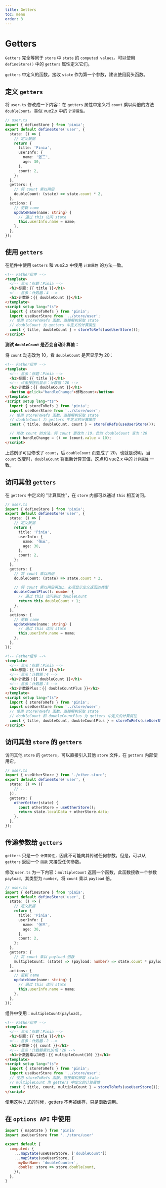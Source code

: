 ```yaml
---
title: Getters
toc: menu
order: 3
---
```


<BackTop></BackTop>

# Getters

`Getters` 完全等同于 `store` 中 `state` 的 `computed values`。可以使用 `defineStore()` 中的 `getters` 属性定义它们。

`getters` 中定义的函数，接收 `state` 作为第一个参数，建议使用箭头函数。

## 定义 `getters`

将 `user.ts` 修改成一下内容：在 `getters` 属性中定义将 `count` 乘以两倍的方法 `doubleCount`。类似 vue2.x 中的 `计算属性`。

```ts
// user.ts
import { defineStore } from 'pinia';
export default defineStore('user', {
  state: () => {
    // 定义数据
    return {
      title: 'Pinia',
      userInfo: {
        name: '张三',
        age: 30,
      },
      count: 2,
    };
  },
  getters: {
    // 将 count 乘以两倍
    doubleCount: (state) => state.count * 2,
  },
  actions: {
    // 更新 name
    updateName(name: string) {
      // 通过 this 访问 state
      this.userInfo.name = name;
    },
  },
});
```

## 使用 `getters`

在组件中使用 `Getters` 和 vue2.x 中使用 `计算属性` 的方法一致。

```html
<!-- Father组件 -->
<template>
  <!-- 显示：标题：Pinia -->
  <h1>标题：{{ title }}</h1>
  <!-- 显示：计数器：4 -->
  <h1>计数器：{{ doubleCount }}</h1>
</template>
<script setup lang="ts">
  import { storeToRefs } from 'pinia';
  import useUserStore from '../store/user';
  // 使用 storeToRefs 函数，直接解构获取 state
  // doubleCount 为 getters 中定义的计算属性
  const { title, doubleCount } = storeToRefs(useUserStore());
</script>
```

**测试 `doubleCount` 是否会自动计算值：**

将 `count` 动态改为 10，看 `doubleCount` 是否显示为 20：

```html
<!-- Father组件 -->
<template>
  <!-- 显示：标题：Pinia -->
  <h1>标题：{{ title }}</h1>
  <!-- 点击按钮后显示：计数器：20 -->
  <h1>计数器：{{ doubleCount }}</h1>
  <button @click="handleChange">修改count</button>
</template>
<script setup lang="ts">
  import { storeToRefs } from 'pinia';
  import useUserStore from '../store/user';
  // 使用 storeToRefs 函数，直接解构获取 state
  // doubleCount 为 getters 中定义的计算属性
  const { title, doubleCount, count } = storeToRefs(useUserStore());

  // 修改 count 的方法，将 count 更改为：10，此时 doubleCount 变为：20
  const handleChange = () => (count.value = 10);
</script>
```

上述例子可见修改了 `count`，后 `doubleCount` 页变成了 20，也就是说明，当 `count` 改变时，`doubleCount` 将重新计算其值，这点和 vue2.x 中的 `计算属性` 一致。

## 访问其他 `getters`

在 `getters` 中定义的 "计算属性"，在 `store` 内部可以通过 `this` 相互访问。

```ts
// user.ts
import { defineStore } from 'pinia';
export default defineStore('user', {
  state: () => {
    // 定义数据
    return {
      title: 'Pinia',
      userInfo: {
        name: '张三',
        age: 30,
      },
      count: 2,
    };
  },
  getters: {
    // 将 count 乘以两倍
    doubleCount: (state) => state.count * 2,

    // 将 count 乘以两倍再加1，必须显示定义返回的类型
    doubleCountPlus(): number {
      // 通过 this 访问到过 doubleCount
      return this.doubleCount + 1;
    },
  },
  actions: {
    // 更新 name
    updateName(name: string) {
      // 通过 this 访问 state
      this.userInfo.name = name;
    },
  },
});
```

```html
<!-- Father组件 -->
<template>
  <!-- 显示：标题：Pinia -->
  <h1>标题：{{ title }}</h1>
  <!-- 显示：计数器：4 -->
  <h1>计数器：{{ doubleCount }}</h1>
  <!-- 显示：计数器：5 -->
  <h1>计数器Plus：{{ doubleCountPlus }}</h1>
</template>
<script setup lang="ts">
  import { storeToRefs } from 'pinia';
  import useUserStore from '../store/user';
  // 使用 storeToRefs 函数，直接解构获取 state
  // doubleCount 和 doubleCountPlus 为 getters 中定义的计算属性
  const { title, doubleCount, doubleCountPlus } = storeToRefs(useUserStore());
</script>
```

## 访问其他 `store` 的 `getters`

访问其他 `store` 的 `getters`，可以直接引入其他 `store` 文件，在 `getters` 内部使用它。

```ts
// user.ts
import { useOtherStore } from './other-store';
export default defineStore('user', {
  state: () => ({
    // ...
  }),
  getters: {
    otherGetter(state) {
      const otherStore = useOtherStore();
      return state.localData + otherStore.data;
    },
  },
});
```

## 传递参数给 `getters`

`getters` 只是一个 `计算属性`，因此不可能向其传递任何参数。但是，可以从 `getters` 返回一个 `函数` 来接受任何参数。

修改 `user.ts` 为一下内容：`multipleCount` 返回一个函数，此函数接收一个参数 `payload`，其类型为 `number`，将 `count` 乘以 `payload` 倍。

```ts
// user.ts
import { defineStore } from 'pinia';
export default defineStore('user', {
  state: () => {
    // 定义数据
    return {
      title: 'Pinia',
      userInfo: {
        name: '张三',
        age: 30,
      },
      count: 2,
    };
  },
  getters: {
    // 将 count 乘以 payload 倍数
    multipleCount: (state) => (payload: number) => state.count * payload,
  },
  actions: {
    // 更新 name
    updateName(name: string) {
      // 通过 this 访问 state
      this.userInfo.name = name;
    },
  },
});
```

组件中使用：`multipleCount(payload)`。

```html
<!-- Father组件 -->
<template>
  <!-- 显示：标题：Pinia -->
  <h1>标题：{{ title }}</h1>
  <!-- 显示：计数器：2 -->
  <h1>计数器：{{ count }}</h1>
  <!-- 显示：计数器乘以10倍：20 -->
  <h1>计数器乘以10倍：{{ multipleCount(10) }}</h1>
</template>
<script setup lang="ts">
  import { storeToRefs } from 'pinia';
  import useUserStore from '../store/user';
  // 使用 storeToRefs 函数，直接解构获取 state
  // multipleCount 为 getters 中定义的计算属性
  const { title, count, multipleCount } = storeToRefs(useUserStore());
</script>
```

<Alert type="warning">
  使用这种方式的时候，getters 不再被缓存，只是函数调用。
</Alert>

## 在 `options API` 中使用

```js
import { mapState } from 'pinia'
import useUserStore from '../store/user'

export default {
  computed: {
    ...mapState(useUserStore, ['doubleCount'])
    ...mapState(useUserStore, {
      myOwnName: 'doubleCounter',
      double: store => store.doubleCount,
    }),
  },
}
```
